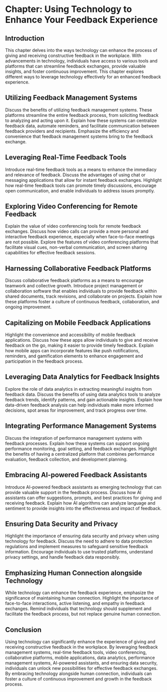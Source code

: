 Chapter: Using Technology to Enhance Your Feedback Experience
=============================================================

Introduction
------------

This chapter delves into the ways technology can enhance the process of giving and receiving constructive feedback in the workplace. With advancements in technology, individuals have access to various tools and platforms that can streamline feedback exchanges, provide valuable insights, and foster continuous improvement. This chapter explores different ways to leverage technology effectively for an enhanced feedback experience.

Utilizing Feedback Management Systems
-------------------------------------

Discuss the benefits of utilizing feedback management systems. These platforms streamline the entire feedback process, from soliciting feedback to analyzing and acting upon it. Explain how these systems can centralize feedback data, automate reminders, and facilitate communication between feedback providers and recipients. Emphasize the efficiency and convenience that feedback management systems bring to the feedback exchange.

Leveraging Real-Time Feedback Tools
-----------------------------------

Introduce real-time feedback tools as a means to enhance the immediacy and relevance of feedback. Discuss the advantages of using chat or messaging applications that allow for instant feedback exchanges. Highlight how real-time feedback tools can promote timely discussions, encourage open communication, and enable individuals to address issues promptly.

Exploring Video Conferencing for Remote Feedback
------------------------------------------------

Explain the value of video conferencing tools for remote feedback exchanges. Discuss how video calls can provide a more personal and interactive feedback experience, especially when face-to-face meetings are not possible. Explore the features of video conferencing platforms that facilitate visual cues, non-verbal communication, and screen sharing capabilities for effective feedback sessions.

Harnessing Collaborative Feedback Platforms
-------------------------------------------

Discuss collaborative feedback platforms as a means to encourage teamwork and collective growth. Introduce project management or collaboration software that enables individuals to provide feedback within shared documents, track revisions, and collaborate on projects. Explain how these platforms foster a culture of continuous feedback, collaboration, and ongoing improvement.

Capitalizing on Mobile Feedback Applications
--------------------------------------------

Highlight the convenience and accessibility of mobile feedback applications. Discuss how these apps allow individuals to give and receive feedback on the go, making it easier to provide timely feedback. Explain how mobile apps can incorporate features like push notifications, reminders, and gamification elements to enhance engagement and participation in the feedback process.

Leveraging Data Analytics for Feedback Insights
-----------------------------------------------

Explore the role of data analytics in extracting meaningful insights from feedback data. Discuss the benefits of using data analytics tools to analyze feedback trends, identify patterns, and gain actionable insights. Explain how data-driven feedback analysis can help individuals make more informed decisions, spot areas for improvement, and track progress over time.

Integrating Performance Management Systems
------------------------------------------

Discuss the integration of performance management systems with feedback processes. Explain how these systems can support ongoing performance monitoring, goal setting, and feedback exchanges. Highlight the benefits of having a centralized platform that combines performance evaluation, feedback collection, and development planning.

Embracing AI-powered Feedback Assistants
----------------------------------------

Introduce AI-powered feedback assistants as emerging technology that can provide valuable support in the feedback process. Discuss how AI assistants can offer suggestions, prompts, and best practices for giving and receiving feedback. Explain how AI algorithms can analyze language and sentiment to provide insights into the effectiveness and impact of feedback.

Ensuring Data Security and Privacy
----------------------------------

Highlight the importance of ensuring data security and privacy when using technology for feedback. Discuss the need to adhere to data protection regulations and implement measures to safeguard sensitive feedback information. Encourage individuals to use trusted platforms, understand privacy settings, and handle feedback data responsibly.

Emphasizing Human Connection alongside Technology
-------------------------------------------------

While technology can enhance the feedback experience, emphasize the significance of maintaining human connection. Highlight the importance of face-to-face interactions, active listening, and empathy in feedback exchanges. Remind individuals that technology should supplement and facilitate the feedback process, but not replace genuine human connection.

Conclusion
----------

Using technology can significantly enhance the experience of giving and receiving constructive feedback in the workplace. By leveraging feedback management systems, real-time feedback tools, video conferencing, collaborative platforms, mobile applications, data analytics, performance management systems, AI-powered assistants, and ensuring data security, individuals can unlock new possibilities for effective feedback exchanges. By embracing technology alongside human connection, individuals can foster a culture of continuous improvement and growth in the feedback process.
